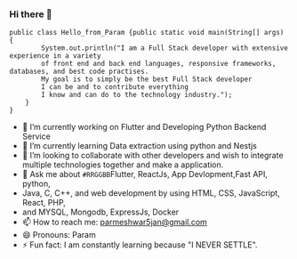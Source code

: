 ### Hi there 👋

```
public class Hello_from_Param {public static void main(String[] args) { 
        System.out.println("I am a Full Stack developer with extensive experience in a variety 
        of front end and back end languages, responsive frameworks, databases, and best code practises.
        My goal is to simply be the best Full Stack developer 
        I can be and to contribute everything 
        I know and can do to the technology industry.");
    }
}
```

- 🔭 I’m currently working on Flutter and Developing Python Backend Service
- 🌱 I’m currently learning Data extraction using python and Nestjs
- 👯 I’m looking to collaborate with other developers and wish to integrate multiple technologies together and make a application. 
- 💬 Ask me about  `#RRGGBB`Flutter, ReactJs, App Devlopment,Fast API, python, 
- Java, C, C++, and web development by using HTML, CSS, JavaScript, React, PHP,
- and MYSQL, Mongodb, ExpressJs, Docker 
- 📫 How to reach me: parmeshwar5jan@gmail.com 
- 😄 Pronouns: Param
- ⚡ Fun fact: I am constantly learning because "I NEVER SETTLE".


###


